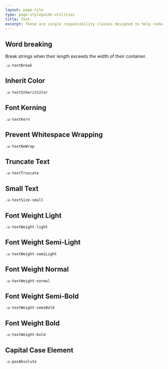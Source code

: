 ```yaml
---
layout: page-tile
type: page-styleguide-utilities
title: Text
excerpt: These are single responsibility classes designed to help reduce duplication in our SCSS.
---
```


<div class="panel  panel-default  p  markdown-body">
    <h2 class="styleguide-title">Word breaking</h2>
    <p>Break strings when their length exceeds the width of their container.</p>
    <pre><code class=" language-sass" data-lang="scss">.u-textBreak</code></pre>
</div>


<div class="panel  panel-default  p  markdown-body">
    <h2 class="styleguide-title">Inherit Color</h2>
    <pre><code class=" language-sass" data-lang="scss">.u-textInheritColor</code></pre>
</div>


<div class="panel  panel-default  p  markdown-body">
    <h2 class="styleguide-title">Font Kerning</h2>
    <pre><code class=" language-sass" data-lang="scss">.u-textKern</code></pre>
</div>


<div class="panel  panel-default  p  markdown-body">
    <h2 class="styleguide-title">Prevent Whitespace Wrapping</h2>
    <pre><code class=" language-sass" data-lang="scss">.u-textNoWrap</code></pre>
</div>


<div class="panel  panel-default  p  markdown-body">
    <h2 class="styleguide-title">Truncate Text</h2>
    <pre><code class=" language-sass" data-lang="scss">.u-textTruncate</code></pre>
</div>


<div class="panel  panel-default  p  markdown-body">
    <h2 class="styleguide-title">Small Text</h2>
    <pre><code class=" language-sass" data-lang="scss">.u-textSize-small</code></pre>
</div>


<div class="panel  panel-default  p  markdown-body">
    <h2 class="styleguide-title">Font Weight Light</h2>
    <pre><code class=" language-sass" data-lang="scss">.u-textWeight-light</code></pre>
</div>


<div class="panel  panel-default  p  markdown-body">
    <h2 class="styleguide-title">Font Weight Semi-Light</h2>
    <pre><code class=" language-sass" data-lang="scss">.u-textWeight-semiLight</code></pre>
</div>



<div class="panel  panel-default  p  markdown-body">
    <h2 class="styleguide-title">Font Weight Normal</h2>
    <pre><code class=" language-sass" data-lang="scss">.u-textWeight-normal</code></pre>
</div>


<div class="panel  panel-default  p  markdown-body">
    <h2 class="styleguide-title">Font Weight Semi-Bold</h2>
    <pre><code class=" language-sass" data-lang="scss">.u-textWeight-semiBold</code></pre>
</div>


<div class="panel  panel-default  p  markdown-body">
    <h2 class="styleguide-title">Font Weight Bold</h2>
    <pre><code class=" language-sass" data-lang="scss">.u-textWeight-bold</code></pre>
</div>


<div class="panel  panel-default  p  markdown-body">
    <h2 class="styleguide-title">Capital Case Element</h2>
    <pre><code class=" language-sass" data-lang="scss">.u-posAbsolute</code></pre>
</div>
